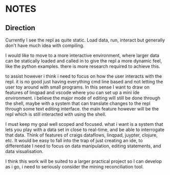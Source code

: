# NOTES

## Direction

Currently I see the repl as quite static. Load data, run, interact but generally don't have much idea with compiling.

I would like to move to a more interactive environment, where larger data can be statically loaded and called in to give the repl a more dynamic feel, like the python examples. there is more research required to achieve this.

to assist however i think i need to focus on how the user interacts with the repl. it is no good just having everything cmd line based and not letting the user toy around with small programs. In this sense I want to draw on features of linqpad and vscode where you can set up a mini ide environment. i believe the major mode of editing will still be done through the shell, maybe with a system that can translate changes to the repl through some text editing interface. the main feature however will be the repl which is still interacted with using the shell.

I must keep my goal well scoped and focused. what i want is a system that lets you play with a data set in close to real-time, and be able to interrogate that data. Think of features of craigs dataflows, linqpad, juypter, clojure, etc. It would be easy to fall into the trap of just creating an ide, to differentiate I need to focus on data manipulation, editing statements, and data visualisation.

I think this work will be suited to a larger practical project so I can develop as i go, i need to seriously consider the mining reconciliation tool.